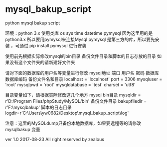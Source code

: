 # mysql_bakup_script
python mysql bakup script

环境：python 3.x
使用类库 os sys time datetime pymysql
因为这里用的是python3.x 所以要用pymysql来连接Mysql
pymysql 是第三方的库，所以要先安装 ，可通过 pip install pymysql 进行安装

使用前先根据实际修改mysql的bin目录 备份文件目录和脚本的日志存放的目录
如果没有这个文件夹的请新建好文件夹

请对下面的数据库的用户名等变量进行修改
mysql地址 端口 用户名 密码 数据库 数据库编码 备份文件名和目录
localhost = 'localhost'
port = 3306
mysqluser = 'root'
mysqlpwd = 'root'
mysqldatabase = 'test'
charset = 'utf8'

目录变量如下，请根据实际修改这几个地方
mysql bin目录 
mysqldir = r'D:/Program Files/phpStudy/MySQL/bin'
备份文件目录
bakupfiledir = r'F:\mysqlbakup'
脚本的日志目录
logdir=r'C:\Users\yw0682\Desktop\mysql_bakup_script\log'


注意：这里的MySQLdump只备份本地数据库，如果要远程等的请修改 mysqlbakup 变量

ver 1.0 2017-08-23
All right reserved by zealous

